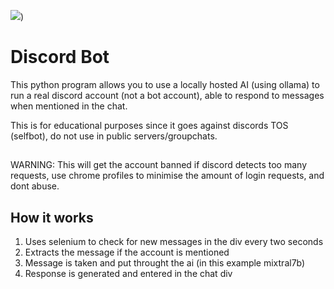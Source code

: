 
![](https://imgur.com/gallery/discord-custom-logo-mcBmh5x))


# Discord Bot

This python program allows you to use a locally hosted AI (using ollama) to run a real discord account (not a bot account), able to respond to messages when mentioned in the chat.

This is for educational purposes since it goes against discords TOS (selfbot), do not use in public servers/groupchats.

##

WARNING:
This will get the account banned if discord detects too many requests, use chrome profiles to minimise the amount of login requests, and dont abuse.



## How it works

1. Uses selenium to check for new messages in the div every two seconds
2. Extracts the message if the account is mentioned
3. Message is taken and put throught the ai (in this example mixtral7b)
4. Response is generated and entered in the chat div
